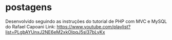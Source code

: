 # postagens
Desenvolvido seguindo as instruções do tutorial de PHP com MVC e MySQL do Rafael Capoani
Link: https://www.youtube.com/playlist?list=PLgbAYUnxJ2NE6eM2xkOlpqJ5sl37bLyKx
